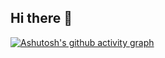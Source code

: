 ## Hi there 👋


[![Ashutosh's github activity graph](https://github-readme-activity-graph.vercel.app/graph?username=ChUmerAmjad&theme=github-compact&days=30&grid=true&bg_color=0000&hide_border=true&line=4493f8&point=fff&custom_title=Last%2030%20Days%20Contributions)](https://github.com/ashutosh00710/github-readme-activity-graph)


<!--
**ChUmerAmjad/ChUmerAmjad** is a ✨ _special_ ✨ repository because its `README.md` (this file) appears on your GitHub profile.

Here are some ideas to get you started:

- 🔭 I’m currently working on ...
- 🌱 I’m currently learning ...
- 👯 I’m looking to collaborate on ...
- 🤔 I’m looking for help with ...
- 💬 Ask me about ...
- 📫 How to reach me: ...
- 😄 Pronouns: ...
- ⚡ Fun fact: ...
-->
